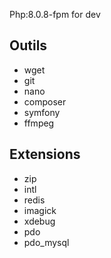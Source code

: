 Php:8.0.8-fpm for dev

## Outils

- wget
- git
- nano
- composer
- symfony
- ffmpeg

## Extensions

- zip 
- intl
- redis
- imagick
- xdebug
- pdo 
- pdo_mysql